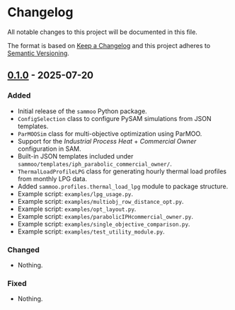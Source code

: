 # Changelog

All notable changes to this project will be documented in this file.

The format is based on [Keep a Changelog](https://keepachangelog.com/en/1.0.0/)
and this project adheres to [Semantic Versioning](https://semver.org/spec/v2.0.0.html).

## [0.1.0] - 2025-07-20
### Added
- Initial release of the `sammoo` Python package.
- `ConfigSelection` class to configure PySAM simulations from JSON templates.
- `ParMOOSim` class for multi-objective optimization using ParMOO.
- Support for the *Industrial Process Heat* + *Commercial Owner* configuration in SAM.
- Built-in JSON templates included under `sammoo/templates/iph_parabolic_commercial_owner/`.
- `ThermalLoadProfileLPG` class for generating hourly thermal load profiles from monthly LPG data.
- Added `sammoo.profiles.thermal_load_lpg` module to package structure.
- Example script: `examples/lpg_usage.py`.
- Example script: `examples/multiobj_row_distance_opt.py`.
- Example script: `examples/opt_layout.py`.
- Example script: `examples/parabolicIPHcommercial_owner.py`.
- Example script: `examples/single_objective_comparison.py`.
- Example script: `examples/test_utility_module.py`.

### Changed
- Nothing.

### Fixed
- Nothing.

[0.1.0]: https://github.com/ppadillaq/sammoo/releases/tag/v0.1.0

